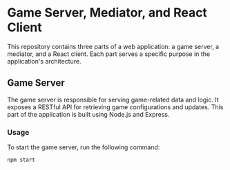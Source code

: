 # Game Server, Mediator, and React Client

This repository contains three parts of a web application: a game server, a mediator, and a React client. Each part serves a specific purpose in the application's architecture.

## Game Server

The game server is responsible for serving game-related data and logic. It exposes a RESTful API for retrieving game configurations and updates. This part of the application is built using Node.js and Express.

### Usage

To start the game server, run the following command:

```bash
npm start

